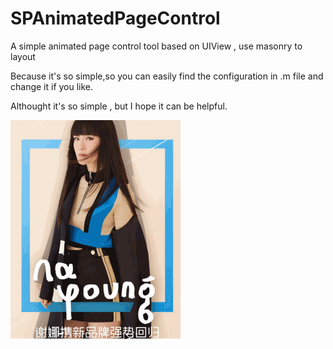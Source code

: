 # SPAnimatedPageControl

A simple animated page control tool based on UIView , use masonry to layout

Because it's so simple,so you can easily find the configuration in .m file and change it if you like.

Althought it's so simple , but I hope it can be helpful.

![AnimatedPageControl](https://github.com/Tr2e/SPAnimatedPageControl/raw/master/animatedPageControl.gif)
